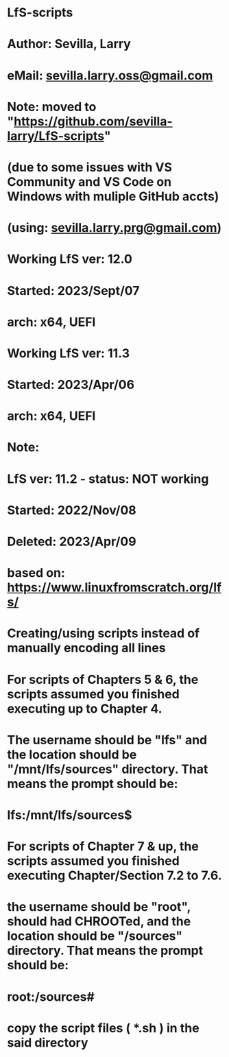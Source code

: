 # LfS-scripts
#
# Author: Sevilla, Larry
#  eMail: sevilla.larry.oss@gmail.com
#
#
# Note: moved to "https://github.com/sevilla-larry/LfS-scripts"
# (due to some issues with VS Community and VS Code on Windows with muliple GitHub accts)
# (using: sevilla.larry.prg@gmail.com)
#
# Working LfS ver: 12.0
# Started: 2023/Sept/07
# arch: x64, UEFI
#
# Working LfS ver: 11.3
# Started: 2023/Apr/06
# arch: x64, UEFI
#
# Note:
# LfS ver: 11.2 - status: NOT working
# Started: 2022/Nov/08
# Deleted: 2023/Apr/09





#
# based on: https://www.linuxfromscratch.org/lfs/
#
# Creating/using scripts instead of manually encoding all lines
#
#
# For scripts of Chapters 5 & 6, the scripts assumed you finished executing up to Chapter 4.
# The username should be "lfs" and the location should be "/mnt/lfs/sources" directory.  That means the prompt should be:
# lfs:/mnt/lfs/sources$
#
#
# For scripts of Chapter 7 & up, the scripts assumed you finished executing Chapter/Section 7.2 to 7.6.
# the username should be "root", should had CHROOTed, and the location should be "/sources" directory.  That means the prompt should be:
# root:/sources#
#



#
# copy the script files ( *.sh ) in the said directory
#
